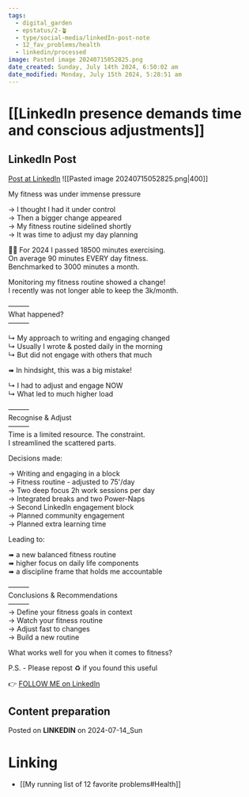 ```yaml
---
tags:
  - digital_garden
  - epstatus/2-🪴
  - type/social-media/linkedIn-post-note
  - 12_fav_problems/health
  - linkedin/processed
image: Pasted image 20240715052825.png
date_created: Sunday, July 14th 2024, 6:50:02 am
date_modified: Monday, July 15th 2024, 5:28:51 am
---
```

# [[LinkedIn presence demands time and conscious adjustments]]
## LinkedIn Post
[Post at LinkedIn](https://www.linkedin.com/posts/sebastiankamilli_my-fitness-was-under-immense-pressure-activity-7218139774388240384-wOEc?utm_source=share&utm_medium=member_desktop)
![[Pasted image 20240715052825.png|400]]  

My fitness was under immense pressure  
  
→ I thought I had it under control  
→ Then a bigger change appeared  
→ My fitness routine sidelined shortly  
→ It was time to adjust my day planning  
  
🚴‍♂️ For 2024 I passed 18500 minutes exercising.  
On average 90 minutes EVERY day fitness.  
Benchmarked to 3000 minutes a month.  
  
Monitoring my fitness routine showed a change!  
I recently was not longer able to keep the 3k/month.  
  
———  
What happened?  
———  
  
↳ My approach to writing and engaging changed  
↳ Usually I wrote & posted daily in the morning  
↳ But did not engage with others that much  
  
➠ In hindsight, this was a big mistake!  
  
↳ I had to adjust and engage NOW  
↳ What led to much higher load  
  
———  
Recognise & Adjust  
———  
Time is a limited resource. The constraint.  
I streamlined the scattered parts.  
  
Decisions made:  
  
→ Writing and engaging in a block  
→ Fitness routine - adjusted to 75'/day  
→ Two deep focus 2h work sessions per day  
→ Integrated breaks and two Power-Naps  
→ Second LinkedIn engagement block  
→ Planned community engagement  
→ Planned extra learning time  
  
Leading to:  
  
➠ a new balanced fitness routine  
➠ higher focus on daily life components  
➠ a discipline frame that holds me accountable  
  
———  
Conclusions & Recommendations  
———  
→ Define your fitness goals in context  
→ Watch your fitness routine  
→ Adjust fast to changes  
→ Build a new routine  
  
What works well for you when it comes to fitness?  
  
  
P.S. - Please repost ♻ if you found this useful

👉 [FOLLOW ME on LinkedIn](https://www.linkedin.com/comm/mynetwork/discovery-see-all?usecase=PEOPLE_FOLLOWS&followMember=sebastiankamilli)

## Content preparation


Posted on **LINKEDIN** on 2024-07-14_Sun
# Linking
+ [[My running list of 12 favorite problems#Health]]